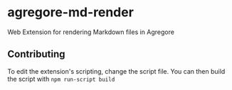 # agregore-md-render
Web Extension for rendering Markdown files in Agregore

## Contributing
To edit the extension's scripting, change the script file.
You can then build the script with `npm run-script build`